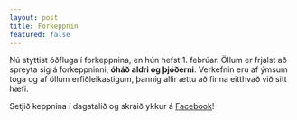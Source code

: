 ```yaml
---
layout: post
title: Forkeppnin
featured: false
---
```


Nú styttist óðfluga í forkeppnina, en hún hefst 1. febrúar. Öllum er frjálst að
spreyta sig á forkeppninni, **óháð aldri og þjóðerni**. Verkefnin eru af ýmsum
toga og af öllum erfiðleikastigum, þannig allir ættu að finna eitthvað við sitt
hæfi.

Setjið keppnina í dagatalið og skráið ykkur á [Facebook](https://fb.me/e/3o02CBxZl)!


